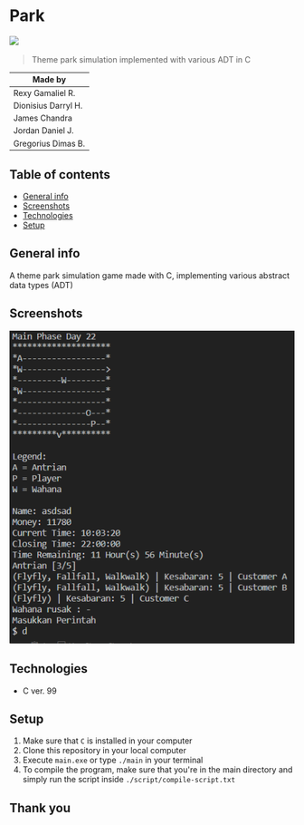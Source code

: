 # Park
![](https://img.shields.io/badge/C-v.99-blue)

> Theme park simulation implemented with various ADT in C

|Made by|
| ---|
|Rexy Gamaliel R.  |
|Dionisius Darryl H.  |	
|James Chandra   |
|Jordan Daniel J.  |
|Gregorius Dimas B. |
         
## Table of contents
* [General info](#general-info)
* [Screenshots](#screenshots)
* [Technologies](#technologies)
* [Setup](#setup)

## General info
A theme park simulation game made with C, implementing various abstract data types (ADT)

## Screenshots
![](./img/pic1.png)

## Technologies
* C ver. 99

## Setup
1. Make sure that ```C``` is installed in your computer
2. Clone this repository in your local computer
3. Execute ```main.exe``` or type ```./main``` in your terminal
4. To compile the program, make sure that you're in the main directory and simply run the script inside ```./script/compile-script.txt```

## Thank you

